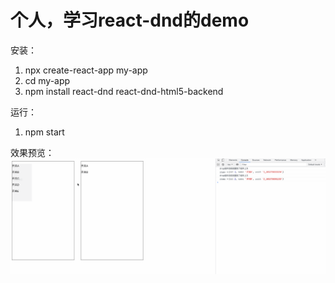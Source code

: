 # 个人，学习react-dnd的demo


安装：
1. npx create-react-app my-app
2. cd my-app
3. npm install react-dnd react-dnd-html5-backend


运行：
1. npm start


效果预览：
![image](https://raw.githubusercontent.com/VegetabllyDog/react-dnd-demo/main/src/4234234234.gif)

